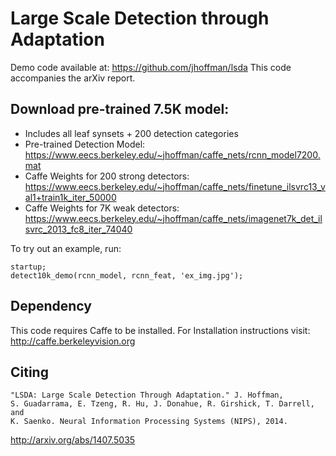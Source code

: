 Large Scale Detection through Adaptation
========

Demo code available at: https://github.com/jhoffman/lsda
This code accompanies the arXiv report.

Download pre-trained 7.5K model:
-------

* Includes all leaf synsets + 200 detection categories
* Pre-trained Detection Model: https://www.eecs.berkeley.edu/~jhoffman/caffe_nets/rcnn_model7200.mat
* Caffe Weights for 200 strong detectors: https://www.eecs.berkeley.edu/~jhoffman/caffe_nets/finetune_ilsvrc13_val1+train1k_iter_50000
* Caffe Weights for 7K weak detectors: https://www.eecs.berkeley.edu/~jhoffman/caffe_nets/imagenet7k_det_ilsvrc_2013_fc8_iter_74040

To try out an example, run:
    
    startup;
    detect10k_demo(rcnn_model, rcnn_feat, 'ex_img.jpg');

Dependency
-------

This code requires Caffe to be installed. For Installation instructions
visit: http://caffe.berkeleyvision.org


Citing
-------

    "LSDA: Large Scale Detection Through Adaptation." J. Hoffman, 
    S. Guadarrama, E. Tzeng, R. Hu, J. Donahue, R. Girshick, T. Darrell, and
    K. Saenko. Neural Information Processing Systems (NIPS), 2014.

http://arxiv.org/abs/1407.5035
